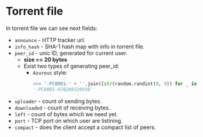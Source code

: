 # Torrent file

In torrent file we can see next fields:
 - `announce` - HTTP tracker url.
 - `info_hash` - SHA-1 hash map with info in torrent file.
 - `peer_id` - unic ID, generated for current user.
    + __size == 20 bytes__
    + Exist two types of generating peer_id:
        - `Azureus` style: 
            ``` py
            >>> '-PC0001-' + ''.join([str(random.randint(0, 9)) for _ in range(12)])
            '-PC0001-478269329936'
            ```
 - `uploader` - count of sending bytes.
 - `downloaded` - count of receiving bytes.
 - `left` - count of bytes which we need yet.
 - `port` - TCP port on which user are listining.
 - `compact` - does the client accept a compact list of peers.